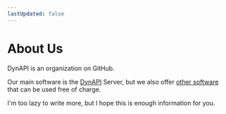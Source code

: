 ```yaml
---
lastUpdated: false
---
```


# About Us

DynAPI is an organization on GitHub.

Our main software is the [DynAPI](https://github.com/DynAPI/org.dynapi.dynapi) Server, but we also offer [other software](http://localhost:3000/#other-dynapi-software-packages) that can be used free of charge.

I'm too lazy to write more, but I hope this is enough information for you.
